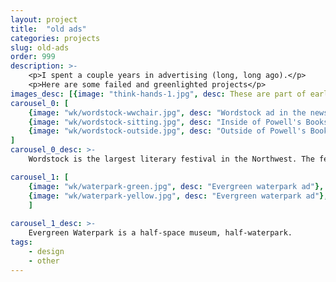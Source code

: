 ```yaml
---
layout: project
title:  "old ads"
categories: projects
slug: old-ads
order: 999
description: >-
    <p>I spent a couple years in advertising (long, long ago).</p>
    <p>Here are some failed and greenlighted projects</p>
images_desc: [{image: "think-hands-1.jpg", desc: These are part of early idea explorations for advertising the Portland Children's Museum}, {image: "think-hands-2.jpg", desc: ""}]
carousel_0: [
    {image: "wk/wordstock-wwchair.jpg", desc: "Wordstock ad in the newspaper"},
    {image: "wk/wordstock-sitting.jpg", desc: "Inside of Powell's Books in Portland Oregon"},
    {image: "wk/wordstock-outside.jpg", desc: "Outside of Powell's Books in Portland Oregon"},
]
carousel_0_desc: >-
    Wordstock is the largest literary festival in the Northwest. The festival's logo is a red arm chair, and the 2011 theme was "America". 

carousel_1: [    
    {image: "wk/waterpark-green.jpg", desc: "Evergreen waterpark ad"},
    {image: "wk/waterpark-yellow.jpg", desc: "Evergreen waterpark ad"},
    ]
    
carousel_1_desc: >-
    Evergreen Waterpark is a half-space museum, half-waterpark.
tags:
    - design
    - other
---
```



